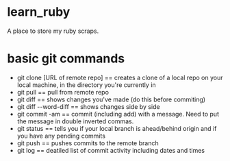 # learn_ruby
A place to store my ruby scraps.

# basic git commands

* git clone [URL of remote repo] == creates a clone of a local repo on your local machine, in the directory you're currently in 
* git pull == pull from remote repo
* git diff == shows changes you've made (do this before commiting)
* git diff --word-diff == shows changes side by side
* git commit -am == commit (including add) with a message. Need to put the message in double inverted commas. 
* git status == tells you if your local branch is ahead/behind origin and if you have any pending commits
* git push == pushes commits to the remote branch
* git log == deatiled list of commit activity including dates and times
